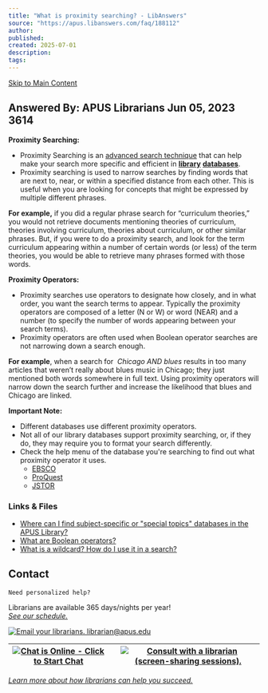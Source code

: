 ```yaml
---
title: "What is proximity searching? - LibAnswers"
source: "https://apus.libanswers.com/faq/188112"
author:
published:
created: 2025-07-01
description:
tags:
---
```

[Skip to Main Content](https://apus.libanswers.com/faq/#s-la-page-maincontent)

## Answered By: APUS Librarians Jun 05, 2023 3614

**Proximity Searching:**

- Proximity Searching is an [advanced search technique](https://www.apus.edu/apus-library/research/research-basics/research-at-apus/advanced-research-skills) that can help make your search more specific and efficient in [**library**](https://www.apus.edu/apus-library/research/research-tools/databases) [**databases**](https://www.apus.edu/apus-library/research/research-tools/databases).
- Proximity searching is used to narrow searches by finding words that are next to, near, or within a specified distance from each other. This is useful when you are looking for concepts that might be expressed by multiple different phrases.

**For example,** if you did a regular phrase search for “curriculum theories,” you would not retrieve documents mentioning theories of curriculum, theories involving curriculum, theories about curriculum, or other similar phrases. But, if you were to do a proximity search, and look for the term curriculum appearing within a number of certain words (or less) of the term theories, you would be able to retrieve many phrases formed with those words.

**Proximity Operators:**

- Proximity searches use operators to designate how closely, and in what order, you want the search terms to appear. Typically the proximity operators are composed of a letter (N or W) or word (NEAR) and a number (to specify the number of words appearing between your search terms).
- Proximity operators are often used when Boolean operator searches are not narrowing down a search enough.

**For example**, when a search for  *Chicago AND blues* results in too many articles that weren’t really about blues music in Chicago; they just mentioned both words somewhere in full text. Using proximity operators will narrow down the search further and increase the likelihood that blues and Chicago are linked.

**Important Note:**

- Different databases use different proximity operators.
- Not all of our library databases support proximity searching, or, if they do, they may require you to format your search differently.
- Check the help menu of the database you're searching to find out what proximity operator it uses.
	- [EBSCO](https://help.ebsco.com/interfaces/EBSCO_Guides/EBSCO_Interfaces_User_Guide/How_do_I_create_a_proximity_search)
	- [ProQuest](https://proquest.libguides.com/proquestplatform/tips)
	- [JSTOR](https://support.jstor.org/hc/en-us/articles/115012261448-Searching-Truncation-Wildcards-and-Proximity)

### Links & Files

- [Where can I find subject-specific or "special topics" databases in the APUS Library?](https://apus.libanswers.com/faq/2245)
- [What are Boolean operators?](https://apus.libanswers.com/faq/2310)
- [What is a wildcard? How do I use it in a search?](https://apus.libanswers.com/faq/2235)

## Contact

```
Need personalized help?
```
  
Librarians are available 365 days/nights per year!  
*[See our schedule.](https://apus.libanswers.com/faq/2440)*

[![Email your librarians. librarian@apus.edu](https://libapps.s3.amazonaws.com/accounts/205351/images/email_lib.jpg)](https://apus.libanswers.com/faq/)

| [![Chat is Online - Click to Start Chat](https://libapps.s3.amazonaws.com/customers/1183/images/chat_lib_on.jpg)](https://apus.libanswers.com/faq/#) |  | [![Consult with a librarian (screen-sharing sessions).](https://libapps.s3.amazonaws.com/accounts/4419/images/consult.png)](https://www.apus.edu/apus-library/contact-us/research-consultations/) |
| --- | --- | --- |

[*Learn more about how librarians can help you succeed.*](https://www.apus.edu/apus-library/about-us/academic-services/)